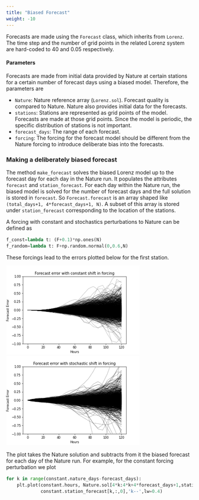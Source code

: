 ```yaml
---
title: "Biased Forecast"
weight: -10
---
```


Forecasts are made using the `Forecast` class, which inherits from `Lorenz`. The time step and the number of grid points in the related Lorenz system are hard-coded to 40 and 0.05 respectively. 

#### Parameters
Forecasts are made from initial data provided by Nature at certain stations for a certain number of forecast days using a biased model. Therefore, the parameters are

- `Nature`: Nature reference array (`Lorenz.sol`). Forecast quality is compared to Nature. Nature also provides initial data for the forecasts.
- `stations`: Stations are represented as grid points of the model. Forecasts are made at those grid points. Since the model is periodic, the specific distribution of stations is not important.
- `forecast_days`: The range of each forecast.
- `forcing`: The forcing for the forecast model should be different from the Nature forcing to introduce deliberate bias into the forecasts. 

### Making a deliberately biased forecast

The method `make_forecast` solves the biased Lorenz model up to the forecast day for each day in the Nature run. It populates the attributes `forecast` and `station_forecast`. For each day within the Nature run, the biased model is solved for the number of forecast days and the full solution is stored in `forecast`. So `Forecast.forecast` is an array shaped like `(total_days+1, 4*forecast_days+1, N)`. A subset of this array is stored under `station_forecast` corresponding to the location of the stations.

A forcing with constant and stochastics perturbations to Nature can be defined as
```py
f_const=lambda t: (F+0.1)*np.ones(N)
f_random=lambda t: F+np.random.normal(0,0.6,N)
```
These forcings lead to the errors plotted below for the first station. 

![Example image](forecast_error_constant.png)![Example image](forecast_error_random.png)

The plot takes the Nature solution and subtracts from it the biased forecast for each day of the Nature run. For example, for the constant forcing perturbation we plot
```py
for k in range(constant.nature_days-forecast_days):
    plt.plot(constant.hours, Nature.sol[4*k:4*k+4*forecast_days+1,stations[0]]-\
             constant.station_forecast[k,:,0],'k--',lw=0.4)
```
